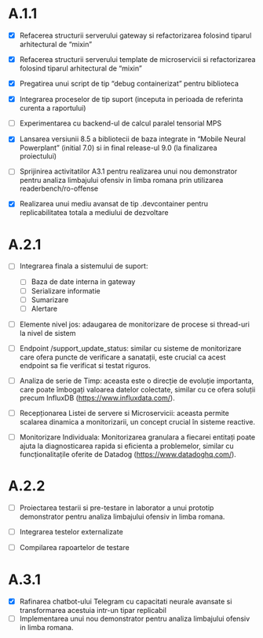 # A.1.1

- [x] Refacerea structurii serverului gateway si refactorizarea folosind tiparul arhitectural de  “mixin”
- [x] Refacerea structurii serverului template de microservicii si refactorizarea folosind tiparul arhitectural de “mixin”
- [x] Pregatirea unui script de tip “debug containerizat”  pentru biblioteca
- [x] Integrarea proceselor de tip suport (inceputa in perioada de referinta curenta a raportului)
- [ ] Experimentarea cu backend-ul de calcul paralel tensorial MPS
- [x] Lansarea versiunii 8.5 a bibliotecii de baza integrate in “Mobile Neural Powerplant” (initial 7.0) si in final release-ul 9.0 (la finalizarea proiectului)
- [ ] Sprijinirea activitatilor A3.1 pentru realizarea unui nou demonstrator pentru analiza limbajului ofensiv in limba romana prin utilizarea readerbench/ro-offense
- [x] Realizarea unui mediu avansat de tip .devcontainer pentru replicabilitatea totala a mediului de dezvoltare


# A.2.1

- [ ] Integrarea finala a sistemului de suport:
  - [ ] Baza de date interna in gateway
  - [ ] Serializare informatie
  - [ ] Sumarizare 
  - [ ] Alertare
- [ ] Elemente nivel jos: adaugarea de monitorizare de procese si thread-uri la nivel de sistem
- [ ] Endpoint /support_update_status: similar cu sisteme de monitorizare care ofera puncte de verificare a sanatații, este crucial ca acest endpoint sa fie verificat si testat riguros.
- [ ] Analiza de serie de Timp: aceasta este o direcție de evoluție importanta, care poate îmbogați valoarea datelor colectate, similar cu ce ofera soluții precum InfluxDB (https://www.influxdata.com/).
- [ ] Recepționarea Listei de servere si Microservicii: aceasta permite scalarea dinamica a monitorizarii, un concept crucial în sisteme reactive.
- [ ] Monitorizare Individuala: Monitorizarea granulara a fiecarei entitați poate ajuta la diagnosticarea rapida si eficienta a problemelor, similar cu funcționalitațile oferite de Datadog (https://www.datadoghq.com/).


# A.2.2

- [ ] Proiectarea testarii si pre-testare in laborator a unui prototip demonstrator pentru analiza limbajului ofensiv in limba romana.
- [ ] Integrarea testelor externalizate
- [ ] Compilarea rapoartelor de testare


# A.3.1

- [x] Rafinarea chatbot-ului Telegram cu capacitati neurale avansate si transformarea acestuia intr-un tipar replicabil 
- [ ] Implementarea unui nou demonstrator pentru analiza limbajului ofensiv in limba romana. 